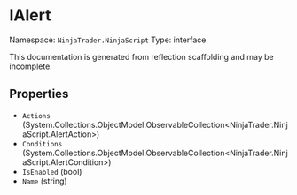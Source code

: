 # IAlert

Namespace: `NinjaTrader.NinjaScript`
Type: interface

This documentation is generated from reflection scaffolding and may be incomplete.

## Properties
- `Actions` (System.Collections.ObjectModel.ObservableCollection<NinjaTrader.NinjaScript.AlertAction>)
- `Conditions` (System.Collections.ObjectModel.ObservableCollection<NinjaTrader.NinjaScript.AlertCondition>)
- `IsEnabled` (bool)
- `Name` (string)

